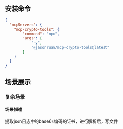 ## 安装命令

```json
{
  "mcpServers": {
    "mcp-crypto-tools": {
        "command": "npx",
        "args": [
            "-y",
            "@jasonruan/mcp-crypto-tools@latest"
        ]
    }
  }
}
```

## 场景展示

### 复杂场景

#### 场景描述

提取json日志中的base64编码的证书，进行解析后，写文件